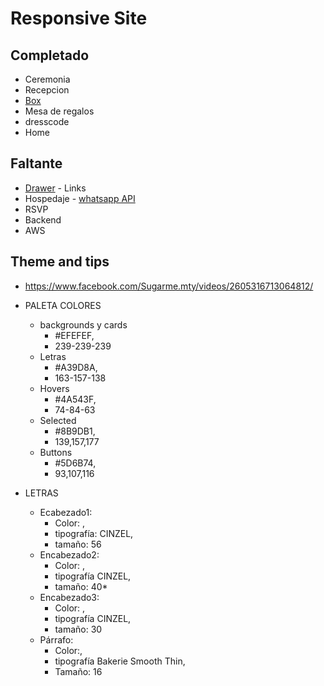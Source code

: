 # Responsive Site

## Completado
- Ceremonia
- Recepcion
- [Box](https://material-ui.com/components/box/)
- Mesa de regalos
- dresscode
- Home

## Faltante
- [Drawer](https://material-ui.com/components/drawers/#swipeable) - Links
- Hospedaje - [whatsapp API](https://faq.whatsapp.com/general/chats/how-to-use-click-to-chat/?lang=es)
- RSVP
- Backend
- AWS

## Theme and tips

- https://www.facebook.com/Sugarme.mty/videos/2605316713064812/

* PALETA COLORES
    * backgrounds y cards
        * #EFEFEF, 
        * 239-239-239
    * Letras
        * #A39D8A, 
        * 163-157-138
    * Hovers
        * #4A543F, 
        * 74-84-63
    * Selected
        * #8B9DB1, 
        * 139,157,177
    * Buttons
        * #5D6B74, 
        * 93,107,116

* LETRAS
    * Ecabezado1: 
        * Color: , 
        * tipografía: CINZEL, 
        * tamaño: 56
    * Encabezado2: 
        * Color: , 
        * tipografía CINZEL, 
        * tamaño: 40*
    * Encabezado3: 
        * Color: , 
        * tipografía CINZEL, 
        * tamaño: 30
    * Párrafo: 
        * Color:, 
        * tipografía Bakerie Smooth Thin, 
        * Tamaño: 16
